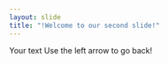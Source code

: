 ```yaml
---
layout: slide
title: "!Welcome to our second slide!"
---
```

Your text
Use the left arrow to go back!
